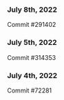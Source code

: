 ### July 8th, 2022

Commit #291402

### July 5th, 2022

Commit #314353


### July 4th, 2022

Commit #72281
